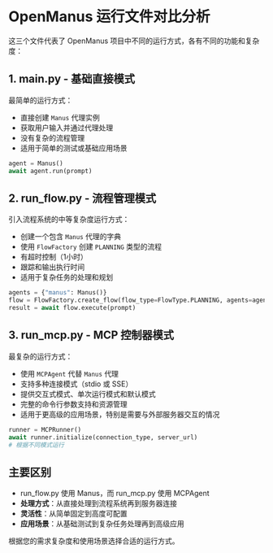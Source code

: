 # OpenManus 运行文件对比分析

这三个文件代表了 OpenManus 项目中不同的运行方式，各有不同的功能和复杂度：

## 1. main.py - 基础直接模式

最简单的运行方式：
- 直接创建 `Manus` 代理实例
- 获取用户输入并通过代理处理
- 没有复杂的流程管理
- 适用于简单的测试或基础应用场景

```python
agent = Manus()
await agent.run(prompt)
```

## 2. run_flow.py - 流程管理模式

引入流程系统的中等复杂度运行方式：
- 创建一个包含 `Manus` 代理的字典
- 使用 `FlowFactory` 创建 `PLANNING` 类型的流程
- 有超时控制（1小时）
- 跟踪和输出执行时间
- 适用于复杂任务的处理和规划

```python
agents = {"manus": Manus()}
flow = FlowFactory.create_flow(flow_type=FlowType.PLANNING, agents=agents)
result = await flow.execute(prompt)
```

## 3. run_mcp.py - MCP 控制器模式

最复杂的运行方式：
- 使用 `MCPAgent` 代替 `Manus` 代理
- 支持多种连接模式（stdio 或 SSE）
- 提供交互式模式、单次运行模式和默认模式
- 完整的命令行参数支持和资源管理
- 适用于更高级的应用场景，特别是需要与外部服务器交互的情况

```python
runner = MCPRunner()
await runner.initialize(connection_type, server_url)
# 根据不同模式运行
```

## 主要区别

- run_flow.py 使用 Manus，而 run_mcp.py 使用 MCPAgent
- **处理方式**：从直接处理到流程系统再到服务器连接
- **灵活性**：从简单固定到高度可配置
- **应用场景**：从基础测试到复杂任务处理再到高级应用

根据您的需求复杂度和使用场景选择合适的运行方式。